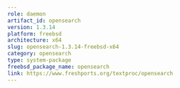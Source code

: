 ```yaml
---
role: daemon
artifact_id: opensearch
version: 1.3.14
platform: freebsd
architecture: x64
slug: opensearch-1.3.14-freebsd-x64
category: opensearch
type: system-package
freebsd_package_name: opensearch
link: https://www.freshports.org/textproc/opensearch
---
```

